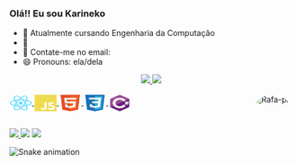 ### Olá!! Eu sou Karineko


- 📜 Atualmente cursando Engenharia da Computação
- 🌱 
- 💬 Contate-me no email: 
- 😄 Pronouns: ela/dela

<div align="center">
  <a href="https://github.com/karineko">
  <img height="180em" src="https://github-readme-stats.vercel.app/api?username=karineko&show_icons=true&theme=dracula&include_all_commits=true&count_private=true"/>
  <img height="180em" src="https://github-readme-stats.vercel.app/api/top-langs/?username=karineko&layout=compact&langs_count=7&theme=dracula"/>
</div>
<div style="display: inline_block"><br>
  <img align="center" alt="Karineko-React" height="30" width="40" src="https://raw.githubusercontent.com/devicons/devicon/master/icons/react/react-original.svg">
  <img align="center" alt="Karineko-Js" height="30" width="40" src="https://raw.githubusercontent.com/devicons/devicon/master/icons/javascript/javascript-plain.svg">
  <img align="center" alt="Karineko-HTML" height="30" width="40" src="https://raw.githubusercontent.com/devicons/devicon/master/icons/html5/html5-original.svg">
  <img align="center" alt="Karineko-CSS" height="30" width="40" src="https://raw.githubusercontent.com/devicons/devicon/master/icons/css3/css3-original.svg">
  <img align="center" alt="Karineko-Csharp" height="30" width="40" src="https://raw.githubusercontent.com/devicons/devicon/master/icons/csharp/csharp-original.svg">
  <img align="right" alt="Rafa-pic" height="150" style="border-radius:50px;" src="https://cdn.discordapp.com/attachments/913196512840921214/997298130477400154/karineko.png">
</div>

##

<div>
 <a href="https://www.linkedin.com/in/karine-marques-hara-5a3520236/" target="_blank"><img src="https://img.shields.io/badge/-LinkedIn-%230077B5?style=for-the-badge&logo=linkedin&logoColor=white" target="_blank">
  <a href = "mailto:karine.mhara@gmail.com"><img src="https://img.shields.io/badge/-Gmail-%23333?style=for-the-badge&logo=gmail&logoColor=white" target="_blank"></a>
  <a href="https://www.instagram.com/karine.mhara/" target="_blank"><img src="https://img.shields.io/badge/-Instagram-%23E4405F?style=for-the-badge&logo=instagram&logoColor=white" target="_blank"></a>

  
 
 ![Snake animation](https://github.com/karineko/karineko/blob/output/github-contribution-grid-snake.svg)
</div>
